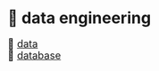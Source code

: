 # :ribbon: data engineering

<span style="font-size: large;">:gem: <a href="./data%20engineering/data.md">data</a></span><br>
<span style="font-size: large;">:gem: <a href="./data%20engineering/database.md">database</a></span><br>

<!-- :gem: [programming language](./data%20engineering/programming%20language.md) <br> -->
